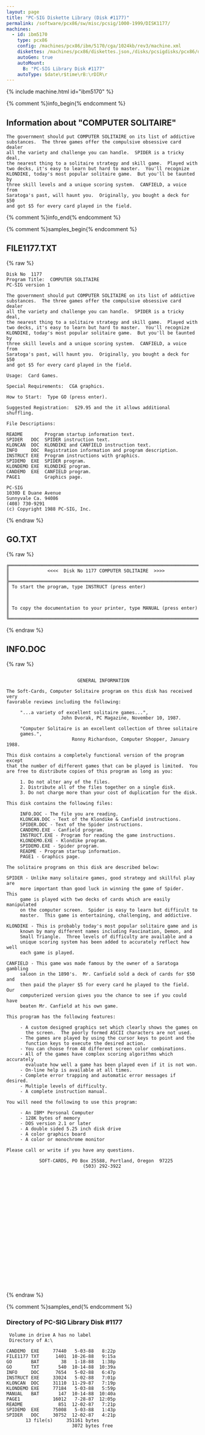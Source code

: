 ```yaml
---
layout: page
title: "PC-SIG Diskette Library (Disk #1177)"
permalink: /software/pcx86/sw/misc/pcsig/1000-1999/DISK1177/
machines:
  - id: ibm5170
    type: pcx86
    config: /machines/pcx86/ibm/5170/cga/1024kb/rev3/machine.xml
    diskettes: /machines/pcx86/diskettes.json,/disks/pcsigdisks/pcx86/diskettes.json
    autoGen: true
    autoMount:
      B: "PC-SIG Library Disk #1177"
    autoType: $date\r$time\rB:\rDIR\r
---
```


{% include machine.html id="ibm5170" %}

{% comment %}info_begin{% endcomment %}

## Information about "COMPUTER SOLITAIRE"

    The government should put COMPUTER SOLITAIRE on its list of addictive
    substances.  The three games offer the compulsive obsessive card dealer
    all the variety and challenge you can handle.  SPIDER is a tricky deal,
    the nearest thing to a solitaire strategy and skill game.  Played with
    two decks, it's easy to learn but hard to master.  You'll recognize
    KLONDIKE, today's most popular solitaire game.  But you'll be taunted by
    three skill levels and a unique scoring system.  CANFIELD, a voice from
    Saratoga's past, will haunt you.  Originally, you bought a deck for $50
    and got $5 for every card played in the field.
{% comment %}info_end{% endcomment %}

{% comment %}samples_begin{% endcomment %}

## FILE1177.TXT

{% raw %}
```
Disk No  1177
Program Title:  COMPUTER SOLITAIRE
PC-SIG version 1
 
The government should put COMPUTER SOLITAIRE on its list of addictive
substances.  The three games offer the compulsive obsessive card dealer
all the variety and challenge you can handle.  SPIDER is a tricky deal,
the nearest thing to a solitaire strategy and skill game.  Played with
two decks, it's easy to learn but hard to master.  You'll recognize
KLONDIKE, today's most popular solitaire game.  But you'll be taunted by
three skill levels and a unique scoring system.  CANFIELD, a voice from
Saratoga's past, will haunt you.  Originally, you bought a deck for $50
and got $5 for every card played in the field.
 
Usage:  Card Games.
 
Special Requirements:  CGA graphics.
 
How to Start:  Type GO (press enter).
 
Suggested Registration:  $29.95 and the it allows additional shuffling.
 
File Descriptions:
 
README        Program startup information text.
SPIDER   DOC  SPIDER instruction text.
KLONCAN  DOC  KLONDIKE and CANFIELD instruction text.
INFO     DOC  Registration information and program description.
INSTRUCT EXE  Program instructions with graphics.
SPIDEMO  EXE  SPIDER program.
KLONDEMO EXE  KLONDIKE program.
CANDEMO  EXE  CANFIELD program.
PAGE1         Graphics page.
 
PC-SIG
1030D E Duane Avenue
Sunnyvale Ca. 94086
(408) 730-9291
(c) Copyright 1988 PC-SIG, Inc.

```
{% endraw %}

## GO.TXT

{% raw %}
```
╔═════════════════════════════════════════════════════════════════════════╗
║              <<<<  Disk No 1177 COMPUTER SOLITAIRE  >>>>                ║
╠═════════════════════════════════════════════════════════════════════════╣
║ To start the program, type INSTRUCT (press enter)                       ║
║                                                                         ║
║ To copy the documentation to your printer, type MANUAL (press enter)    ║
╚═════════════════════════════════════════════════════════════════════════╝
```
{% endraw %}

## INFO.DOC

{% raw %}
```
                                                                         
                          GENERAL INFORMATION                            
                                                                         
The Soft-Cards, Computer Solitaire program on this disk has received very
favorable reviews including the following:                               
                                                                         
     "...a variety of excellent solitaire games...",                     
                    John Dvorak, PC Magazine, November 10, 1987.         
                                                                         
     "Computer Solitaire is an excellent collection of three solitaire   
     games.",                                                            
                        Ronny Richardson, Computer Shopper, January 1988.
                                                                         
This disk contains a completely functional version of the program except 
that the number of different games that can be played is limited.  You   
are free to distribute copies of this program as long as you:            
                                                                         
     1. Do not alter any of the files.                                   
     2. Distribute all of the files together on a single disk.           
     3. Do not charge more than your cost of duplication for the disk.   
                                                                         
This disk contains the following files:                                  
                                                                         
     INFO.DOC - The file you are reading.                                
     KLONCAN.DOC - Text of the Klondike & Canfield instructions.         
     SPIDER.DOC - Text of the Spider instructions.                       
     CANDEMO.EXE - Canfield program.                                     
     INSTRUCT.EXE - Program for reading the game instructions.           
     KLONDEMO.EXE - Klondike program.                                    
     SPIDEMO.EXE - Spider program.                                       
     README - Program startup information.                               
     PAGE1 - Graphics page.                                              
                                                                         
The solitaire programs on this disk are described below:                 
                                                                         
SPIDER - Unlike many solitaire games, good strategy and skillful play are
     more important than good luck in winning the game of Spider.  This  
     game is played with two decks of cards which are easily manipulated 
     on the computer screen.  Spider is easy to learn but difficult to   
     master.  This game is entertaining, challenging, and addictive.     
                                                                         
KLONDIKE - This is probably today's most popular solitaire game and is   
     known by many different names including Fascination, Demon, and     
     Small Triangle.  Three levels of difficulty are available and a     
     unique scoring system has been added to accurately reflect how well 
     each game is played.                                                
                                                                         
CANFIELD - This game was made famous by the owner of a Saratoga gambling 
     saloon in the 1890's.  Mr. Canfield sold a deck of cards for $50 and
     then paid the player $5 for every card he played to the field.  Our 
     computerized version gives you the chance to see if you could have  
     beaten Mr. Canfield at his own game.                                
                                                                         
This program has the following features:                                 
                                                                         
     - A custom designed graphics set which clearly shows the games on   
       the screen.  The poorly formed ASCII characters are not used.     
     - The games are played by using the cursor keys to point and the    
       function keys to execute the desired action.                      
     - You can choose from 48 different screen color combinations.       
     - All of the games have complex scoring algorithms which accurately 
       evaluate how well a game has been played even if it is not won.   
     - On-line help is available at all times.                           
     - Complete error trapping and automatic error messages if desired.  
     - Multiple levels of difficulty.                                    
     - A complete instruction manual.                                    
                                                                         
You will need the following to use this program:                         
                                                                         
     - An IBM* Personal Computer                                         
     - 128K bytes of memory                                              
     - DOS version 2.1 or later                                          
     - A double sided 5.25 inch disk drive                               
     - A color graphics board                                            
     - A color or monochrome monitor                                     
                                                                         
Please call or write if you have any questions.                          
                                                                         
            SOFT-CARDS, PO Box 25588, Portland, Oregon  97225            
                            (503) 292-3922                               
                                                                         
                                                                         
                                                                         
                                                                         
                                                                         
                                                                         
                                                                         
                                                                         
                                                                         
                                                                         
                                                                         
                                                                         
                                                                         
                                                                         
                                                                         
                                                                         
                                                                         
                                                                         
                                                                         
                                                                         
                                                                         
                                                                         

```
{% endraw %}

{% comment %}samples_end{% endcomment %}

### Directory of PC-SIG Library Disk #1177

     Volume in drive A has no label
     Directory of A:\

    CANDEMO  EXE     77440   5-03-88   8:22p
    FILE1177 TXT      1401  10-26-88   9:15a
    GO       BAT        38   1-18-88   1:38p
    GO       TXT       540  10-14-88  10:39a
    INFO     DOC      7654   5-02-88   6:47p
    INSTRUCT EXE     33024   5-02-88   7:01p
    KLONCAN  DOC     31110  11-29-87   7:19p
    KLONDEMO EXE     77184   5-03-88   5:59p
    MANUAL   BAT       147  10-14-88  10:40a
    PAGE1            16012   7-28-87  12:05p
    README             851  12-02-87   7:21p
    SPIDEMO  EXE     75008   5-03-88   1:43p
    SPIDER   DOC     30752  12-02-87   4:21p
           13 file(s)     351161 bytes
                            3072 bytes free
